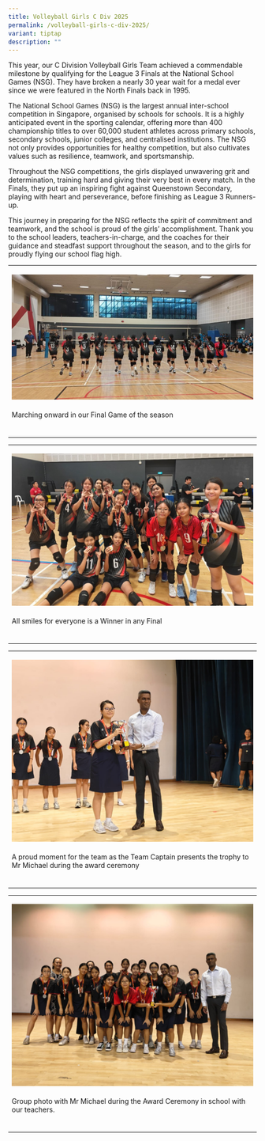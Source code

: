 ```yaml
---
title: Volleyball Girls C Div 2025
permalink: /volleyball-girls-c-div-2025/
variant: tiptap
description: ""
---
```

<p>This year, our C Division Volleyball Girls Team achieved a commendable
milestone by qualifying for the League 3 Finals at the National School
Games (NSG). They have broken a nearly 30 year wait for a medal ever since
we were featured in the North Finals back in 1995.</p>
<p>The National School Games (NSG) is the largest annual inter-school competition
in Singapore, organised by schools for schools. It is a highly anticipated
event in the sporting calendar, offering more than 400 championship titles
to over 60,000 student athletes across primary schools, secondary schools,
junior colleges, and centralised institutions. The NSG not only provides
opportunities for healthy competition, but also cultivates values such
as resilience, teamwork, and sportsmanship.</p>
<p>Throughout the NSG competitions, the girls displayed unwavering grit and
determination, training hard and giving their very best in every match.
In the Finals, they put up an inspiring fight against Queenstown Secondary,
playing with heart and perseverance, before finishing as League 3 Runners-up.</p>
<p>This journey in preparing for the NSG reflects the spirit of commitment
and teamwork, and the school is proud of the girls’ accomplishment. Thank
you to the school leaders, teachers-in-charge, and the coaches for their
guidance and steadfast support throughout the season, and to the girls
for proudly flying our school flag high.</p>
<table style="minWidth: 25px">
<colgroup>
<col>
</colgroup>
<tbody>
<tr>
<th rowspan="1" colspan="1">
<p></p>
<div class="isomer-image-wrapper">
<img style="width: 100%" height="auto" width="100%" alt="" src="/images/Announcement/volleyball_g_c_div_25_1.jpg">
</div>
</th>
</tr>
<tr>
<td rowspan="1" colspan="1">
<p>Marching onward in our Final Game of the season</p>
</td>
</tr>
<tr>
<td rowspan="1" colspan="1">
<p></p>
</td>
</tr>
</tbody>
</table>
<table style="minWidth: 25px">
<colgroup>
<col>
</colgroup>
<tbody>
<tr>
<th rowspan="1" colspan="1">
<p></p>
<div class="isomer-image-wrapper">
<img style="width: 100%" height="auto" width="100%" alt="" src="/images/Announcement/volleyball_g_c_div_25_2.jpg">
</div>
</th>
</tr>
<tr>
<td rowspan="1" colspan="1">
<p>All smiles for everyone is a Winner in any Final</p>
</td>
</tr>
<tr>
<td rowspan="1" colspan="1">
<p></p>
</td>
</tr>
</tbody>
</table>
<table style="minWidth: 25px">
<colgroup>
<col>
</colgroup>
<tbody>
<tr>
<th rowspan="1" colspan="1">
<p></p>
<div class="isomer-image-wrapper">
<img style="width: 100%" height="auto" width="100%" alt="" src="/images/Announcement/volleyball_g_c_div_25_3.jpg">
</div>
</th>
</tr>
<tr>
<td rowspan="1" colspan="1">
<p>A proud moment for the team as the Team Captain presents the trophy to
Mr Michael during the award ceremony</p>
</td>
</tr>
<tr>
<td rowspan="1" colspan="1">
<p></p>
</td>
</tr>
</tbody>
</table>
<table style="minWidth: 25px">
<colgroup>
<col>
</colgroup>
<tbody>
<tr>
<th rowspan="1" colspan="1">
<p></p>
<div class="isomer-image-wrapper">
<img style="width: 100%" height="auto" width="100%" alt="" src="/images/Announcement/volleyball_g_c_div_25_4.jpg">
</div>
</th>
</tr>
<tr>
<td rowspan="1" colspan="1">
<p>Group photo with Mr Michael during the Award Ceremony in school with our
teachers.</p>
</td>
</tr>
<tr>
<td rowspan="1" colspan="1">
<p></p>
</td>
</tr>
</tbody>
</table>
<p></p>